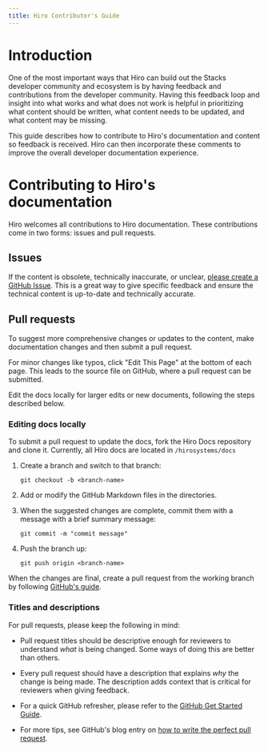 ```yaml
---
title: Hiro Contributor's Guide
---
```


# Introduction

One of the most important ways that Hiro can build out the Stacks developer community and ecosystem is by having feedback and contributions from the developer community. Having this feedback loop and insight into what works and what does not work is helpful in prioritizing what content should be written, what content needs to be updated, and what content may be missing.

This guide describes how to contribute to Hiro's documentation and content so feedback is received. Hiro can then incorporate these comments to improve the overall developer documentation experience.

# **Contributing to Hiro's documentation**

Hiro welcomes all contributions to Hiro documentation. These contributions come in two forms: issues and pull requests.

## **Issues**

If the content is obsolete, technically inaccurate, or unclear, [please create a GitHub Issue](https://github.com/hirosystems/docs/issues/new). This is a great way to give specific feedback and ensure the technical content is up-to-date and technically accurate.

## **Pull requests**

To suggest more comprehensive changes or updates to the content, make documentation changes and then submit a pull request.

For minor changes like typos, click "Edit This Page" at the bottom of each page. This leads to the source file on GitHub, where a pull request can be submitted.

Edit the docs locally for larger edits or new documents, following the steps described below.

### **Editing docs locally**

To submit a pull request to update the docs, fork the Hiro Docs repository and clone it. Currently, all Hiro docs are located in `/hirosystems/docs`

1. Create a branch and switch to that branch:
    
    `git checkout -b <branch-name>`
    
2. Add or modify the GitHub Markdown files in the directories.
3. When the suggested changes are complete, commit them with a message with a brief summary message:
    
    `git commit -m "commit message"`
    
4. Push the branch up:
    
    `git push origin <branch-name>`
    

When the changes are final, create a pull request from the working branch by following [GitHub's guide](https://help.github.com/articles/creating-a-pull-request-from-a-fork/).

### **Titles and descriptions**

For pull requests, please keep the following in mind:

- Pull request titles should be descriptive enough for reviewers to understand *what* is being changed. Some ways of doing this are better than others.

- Every pull request should have a description that explains *why* the change is being made. The description adds context that is critical for reviewers when giving feedback.

- For a quick GitHub refresher, please refer to the [GitHub Get Started Guide](https://docs.github.com/en/get-started/using-git/about-git).
- For more tips, see GitHub's blog entry on [how to write the perfect pull request](https://github.com/blog/1943-how-to-write-the-perfect-pull-request).
